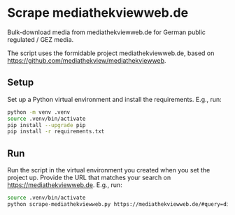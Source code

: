 # Scrape mediathekviewweb.de
Bulk-download media from mediathekviewweb.de for German public regulated / GEZ media.

The script uses the formidable project mediathekviewweb.de, based on
https://github.com/mediathekview/mediathekviewweb.


## Setup
Set up a Python virtual environment and install the requirements.
E.g., run:
```bash
python -m venv .venv
source .venv/bin/activate
pip install --upgrade pip
pip install -r requirements.txt
```

## Run
Run the script in the virtual environment you created when you set the project up.
Provide the URL that matches your search on https://mediathekviewweb.de.
E.g., run:
```bash
source .venv/bin/activate
python scrape-mediathekviewweb.py https://mediathekviewweb.de/#query=die%20biene%maja
```
